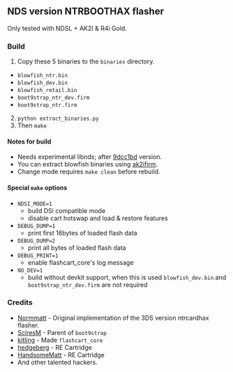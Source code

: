 ## NDS version NTRBOOTHAX flasher
Only tested with NDSL + AK2I & R4i Gold.

### Build
1. Copy these 5 binaries to the `binaries` directory.
  - `blowfish_ntr.bin`
  - `blowfish_dev.bin`
  - `blowfish_retail.bin`
  - `boot9strap_ntr_dev.firm`
  - `boot9strap_ntr.firm`
2. `python extract_binaries.py`
3. Then `make`

#### Notes for build
* Needs experimental libnds; after [9dcc1bd][expr_libnds] version.
* You can extract blowfish binaries using [ak2ifirm][ak2ifirm].
* Change mode requires `make clean` before rebuild.

[expr_libnds]: https://github.com/devkitPro/libnds/commit/9dcc1bd33
[ak2ifirm]: https://github.com/ntrteam/ak2ifirm

#### Special `make` options
* `NDSI_MODE=1`
  - build DSi compatible mode
  - disable cart hotswap and load & restore features
* `DEBUG_DUMP=1`
  - print first 16bytes of loaded flash data
* `DEBUG_DUMP=2`
  - print all bytes of loaded flash data
* `DEBUG_PRINT=1`
  - enable flashcart_core's log message
* `NO_DEV=1`
  - build without devkit support, when this is used `blowfish_dev.bin` and `boot9strap_ntr_dev.firm` are not required

### Credits
* [Normmatt][normmatt] - Original implementation of the 3DS version ntrcardhax flasher.
* [SciresM][sciresm] - Parent of `boot9strap`
* [kitling][kitling] - Made `flashcart_core`
* [hedgeberg][hedgeberg] - RE Cartridge
* [HandsomeMatt][HandsomeMatt] - RE Cartridge
* And other talented hackers.

[normmatt]: https://github.com/Normmatt
[sciresm]: https://twitter.com/SciresM
[kitling]: https://github.com/kitling
[hedgeberg]: https://github.com/hedgeberg
[HandsomeMatt]: https://github.com/HandsomeMatt
